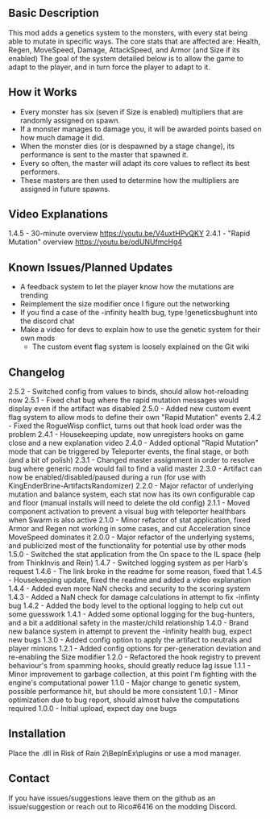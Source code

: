 ﻿Basic Description
------------
This mod adds a genetics system to the monsters, with every stat being able to mutate in specific ways.
The core stats that are affected are: Health, Regen, MoveSpeed, Damage, AttackSpeed, and Armor (and Size if its enabled)
The goal of the system detailed below is to allow the game to adapt to the player, and in turn force the player to adapt to it.

How it Works
------------
- Every monster has six (seven if Size is enabled) multipliers that are randomly assigned on spawn.
- If a monster manages to damage you, it will be awarded points based on how much damage it did.
- When the monster dies (or is despawned by a stage change), its performance is sent to the master that spawned it.
- Every so often, the master will adapt its core values to reflect its best performers.
- These masters are then used to determine how the multipliers are assigned in future spawns.

Video Explanations
------------
1.4.5 - 30-minute overview
	https://youtu.be/V4uxtHPvQKY
2.4.1 - "Rapid Mutation" overview
	https://youtu.be/odUNUfmcHg4

Known Issues/Planned Updates
------------
- A feedback system to let the player know how the mutations are trending
- Reimplement the size modifier once I figure out the networking
- If you find a case of the -infinity health bug, type !geneticsbughunt into the discord chat
- Make a video for devs to explain how to use the genetic system for their own mods
	- The custom event flag system is loosely explained on the Git wiki

Changelog
-----------
2.5.2 - Switched config from values to binds, should allow hot-reloading now
2.5.1 - Fixed chat bug where the rapid mutation messages would display even if the artifact was disabled
2.5.0 - Added new custom event flag system to allow mods to define their own "Rapid Mutation" events
2.4.2 - Fixed the RogueWisp conflict, turns out that hook load order was the problem
2.4.1 - Housekeeping update, now unregisters hooks on game close and a new explanation video
2.4.0 - Added optional "Rapid Mutation" mode that can be triggered by Teleporter events, the final stage, or both (and a bit of polish)
2.3.1 - Changed master assignment in order to resolve bug where generic mode would fail to find a valid master
2.3.0 - Artifact can now be enabled/disabled/paused during a run (for use with KingEnderBrine-ArtifactsRandomizer)
2.2.0 - Major refactor of underlying mutation and balance system, each stat now has its own configurable cap and floor (manual installs will need to delete the old config)
2.1.1 - Moved component activation to prevent a visual bug with teleporter healthbars when Swarm is also active
2.1.0 - Minor refactor of stat application, fixed Armor and Regen not working in some cases, and cut Acceleration since MoveSpeed dominates it
2.0.0 - Major refactor of the underlying systems, and publicized most of the functionality for potential use by other mods
1.5.0 - Switched the stat application from the On space to the IL space (help from ThinkInvis and Rein)
1.4.7 - Switched logging system as per Harb's request
1.4.6 - The link broke in the readme for some reason, fixed that
1.4.5 - Housekeeping update, fixed the readme and added a video explanation
1.4.4 - Added even more NaN checks and security to the scoring system
1.4.3 - Added a NaN check for damage calculations in attempt to fix -infinty bug
1.4.2 - Added the body level to the optional logging to help cut out some guesswork
1.4.1 - Added some optional logging for the bug-hunters, and a bit a additional safety in the master/child relationship
1.4.0 - Brand new balance system in attempt to prevent the -infinity health bug, expect new bugs
1.3.0 - Added config option to apply the artifact to neutrals and player minions
1.2.1 - Added config options for per-generation deviation and re-enabling the Size modifier
1.2.0 - Refactored the hook registry to prevent behaviour's from spamming hooks, should greatly reduce lag issue
1.1.1 - Minor improvement to garbage collection, at this point I'm fighting with the engine's computational power
1.1.0 - Major change to genetic system, possible performance hit, but should be more consistent
1.0.1 - Minor optimization due to bug report, should almost halve the computations required
1.0.0 - Initial upload, expect day one bugs

Installation
------------
Place the .dll in Risk of Rain 2\BepInEx\plugins or use a mod manager.

Contact
------------
If you have issues/suggestions leave them on the github as an issue/suggestion or reach out to Rico#6416 on the modding Discord.
